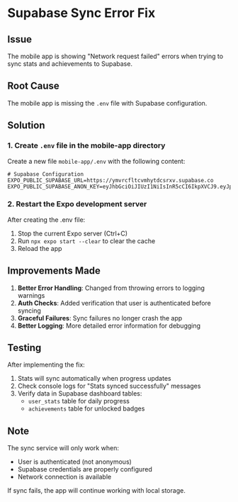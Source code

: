 # Supabase Sync Error Fix

## Issue
The mobile app is showing "Network request failed" errors when trying to sync stats and achievements to Supabase.

## Root Cause
The mobile app is missing the `.env` file with Supabase configuration.

## Solution

### 1. Create `.env` file in the mobile-app directory
Create a new file `mobile-app/.env` with the following content:

```env
# Supabase Configuration
EXPO_PUBLIC_SUPABASE_URL=https://ymvrcfltcvmhytdcsrxv.supabase.co
EXPO_PUBLIC_SUPABASE_ANON_KEY=eyJhbGciOiJIUzI1NiIsInR5cCI6IkpXVCJ9.eyJpc3MiOiJzdXBhYmFzZSIsInJlZiI6InltdnJjZmx0Y3ZtaHl0ZGNzcnhpIiwicm9sZSI6ImFub24iLCJpYXQiOjE3MjE3NjYzMzQsImV4cCI6MjAzNzM0MjMzNH0.fwlGKGERdgxDCCuDLdzQbI1qcDdJNRuqHAtG0xC9zn8
```

### 2. Restart the Expo development server
After creating the .env file:
1. Stop the current Expo server (Ctrl+C)
2. Run `npx expo start --clear` to clear the cache
3. Reload the app

## Improvements Made
1. **Better Error Handling**: Changed from throwing errors to logging warnings
2. **Auth Checks**: Added verification that user is authenticated before syncing
3. **Graceful Failures**: Sync failures no longer crash the app
4. **Better Logging**: More detailed error information for debugging

## Testing
After implementing the fix:
1. Stats will sync automatically when progress updates
2. Check console logs for "Stats synced successfully" messages
3. Verify data in Supabase dashboard tables:
   - `user_stats` table for daily progress
   - `achievements` table for unlocked badges

## Note
The sync service will only work when:
- User is authenticated (not anonymous)
- Supabase credentials are properly configured
- Network connection is available

If sync fails, the app will continue working with local storage. 